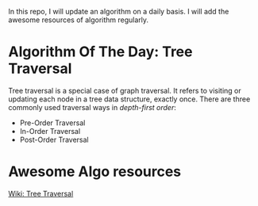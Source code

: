 

In this repo, I will update an algorithm on a daily basis.
I will add the awesome resources of algorithm regularly.

# Algorithm Of The Day: Tree Traversal

Tree traversal is a special case of graph traversal.
It refers to visiting or updating each node in a tree data structure, exactly once.
There are three commonly used traversal ways in *depth-first order*:
- Pre-Order Traversal
- In-Order Traversal
- Post-Order Traversal



<!-- # Archieved A.O.T.D. -->



# Awesome Algo resources
[Wiki: Tree Traversal](https://en.wikipedia.org/wiki/Tree_traversal)
